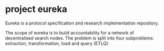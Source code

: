 # project eureka

Eureka is a protocol specification and research implementation repository.

The scope of eureka is to build accountability for a network of decentralised search nodes. The problem is split into four subproblems: extraction, transformation, load and query (ETLQ).



